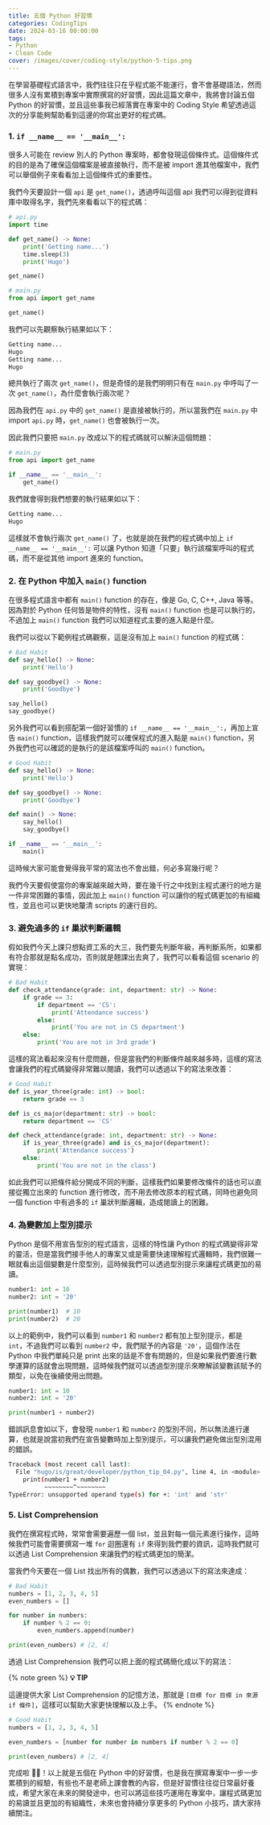 ```yaml
---
title: 五個 Python 好習慣
categories: CodingTips
date: 2024-03-16 00:00:00
tags: 
- Python
- Clean Code
cover: /images/cover/coding-style/python-5-tips.png
---
```



在學習基礎程式語言中，我們往往只在乎程式能不能運行，會不會基礎語法，然而很多人沒有累積到專案中實際撰寫的好習慣，因此這篇文章中，我將會討論五個 Python 的好習慣，並且這些事我已經落實在專案中的 Coding Style 希望透過這次的分享能夠幫助看到這邊的你寫出更好的程式碼。

### 1. `if __name__ == '__main__':`

很多人可能在 review 別人的 Python 專案時，都會發現這個條件式。這個條件式的目的是為了確保這個檔案是被直接執行，而不是被 import 進其他檔案中，我們可以舉個例子來看看加上這個條件式的重要性。

我們今天要設計一個 `api` 是 `get_name()`，透過呼叫這個 api 我們可以得到從資料庫中取得名字，我們先來看看以下的程式碼：

```python
# api.py
import time

def get_name() -> None:
    print('Getting name...')
    time.sleep(3)
    print('Hugo')

get_name()
```

```python
# main.py
from api import get_name

get_name()
```

我們可以先觀察執行結果如以下：

```bash
Getting name...
Hugo
Getting name...
Hugo
```

總共執行了兩次 `get_name()`，但是奇怪的是我們明明只有在 `main.py` 中呼叫了一次 `get_name()`，為什麼會執行兩次呢？

因為我們在 `api.py` 中的 `get_name()` 是直接被執行的，所以當我們在 `main.py` 中 import `api.py` 時，`get_name()` 也會被執行一次。

因此我們只要把 `main.py` 改成以下的程式碼就可以解決這個問題：

```python
# main.py
from api import get_name

if __name__ == '__main__':
    get_name()
```

我們就會得到我們想要的執行結果如以下：

```bash
Getting name...
Hugo
```

這樣就不會執行兩次 `get_name()` 了，也就是說在我們的程式碼中加上 `if __name__ == '__main__':` 可以讓 Python 知道「只要」執行該檔案呼叫的程式碼，而不是從其他 import 進來的 function。

### 2. 在 Python 中加入 `main()` function

在很多程式語言中都有 `main()` function 的存在，像是 Go, C, C++, Java 等等。因為對於 Python 任何皆是物件的特性，沒有 `main()` function 也是可以執行的，不過加上 `main()` function 我們可以知道程式主要的進入點是什麼。

我們可以從以下範例程式碼觀察，這是沒有加上 `main()` function 的程式碼：

```python
# Bad Habit
def say_hello() -> None:
    print('Hello')

def say_goodbye() -> None:
    print('Goodbye')

say_hello()
say_goodbye()
```

另外我們可以看到搭配第一個好習慣的 `if __name__ == '__main__':`，再加上宣告 `main()` function，這樣我們就可以確保程式的進入點是 `main()` function，另外我們也可以確認的是執行的是該檔案呼叫的 `main()` function。

```python
# Good Habit
def say_hello() -> None:
    print('Hello')

def say_goodbye() -> None:
    print('Goodbye')

def main() -> None:
    say_hello()
    say_goodbye()

if __name__ == '__main__':
    main()
```

這時候大家可能會覺得我平常的寫法也不會出錯，何必多寫幾行呢？

我們今天要假使當你的專案越來越大時，要在幾千行之中找到主程式運行的地方是一件非常困難的事情，因此加上 `main()` function 可以讓你的程式碼更加的有組織性，並且也可以更快地釐清 scripts 的運行目的。

### 3. 避免過多的 `if` 巢狀判斷邏輯

假如我們今天上課只想點資工系的大三，我們要先判斷年級，再判斷系所，如果都有符合那就是點名成功，否則就是翹課出去爽了，我們可以看看這個 scenario 的實現：

```python
# Bad Habit
def check_attendance(grade: int, department: str) -> None:
    if grade == 3:
        if department == 'CS':
            print('Attendance success')
        else:
            print('You are not in CS department')
    else:
        print('You are not in 3rd grade')
```

這樣的寫法看起來沒有什麼問題，但是當我們的判斷條件越來越多時，這樣的寫法會讓我們的程式碼變得非常難以閱讀，我們可以透過以下的寫法來改善：

```python
# Good Habit
def is_year_three(grade: int) -> bool:
    return grade == 3

def is_cs_major(department: str) -> bool:
    return department == 'CS'

def check_attendance(grade: int, department: str) -> None:
    if is_year_three(grade) and is_cs_major(department):
        print('Attendance success')
    else:
        print('You are not in the class')
```

如此我們可以把條件給分開成不同的判斷，這樣我們如果要修改條件的話也可以直接從獨立出來的 function 進行修改，而不用去修改原本的程式碼，同時也避免同一個 function 中有過多的 `if` 巢狀判斷邏輯，造成閱讀上的困難。


### 4. 為變數加上型別提示

Python 是個不用宣告型別的程式語言，這樣的特性讓 Python 的程式碼變得非常的靈活，但是當我們接手他人的專案又或是需要快速理解程式邏輯時，我們很難一眼就看出這個變數是什麼型別，這時候我們可以透過型別提示來讓程式碼更加的易讀。

```python
number1: int = 10
number2: int = '20'

print(number1)  # 10
print(number2)  # 20
```

以上的範例中，我們可以看到 `number1` 和 `number2` 都有加上型別提示，都是 `int`，不過我們可以看到 `number2` 中，我們賦予的內容是 `'20'`，這個作法在 Python 中我們單純只是 print 出來的話是不會有問題的，但是如果我們要進行數學運算的話就會出現問題，這時候我們就可以透過型別提示來瞭解該變數該賦予的類型，以免在後續使用出問題。

```python
number1: int = 10
number2: int = '20'

print(number1 + number2)
```

錯誤訊息會如以下，會發現 `number1` 和 `number2` 的型別不同，所以無法進行運算，也就是說當初我們在宣告變數時加上型別提示，可以讓我們避免做出型別混用的錯誤。

```bash
Traceback (most recent call last):
  File "hugo/is/great/developer/python_tip_04.py", line 4, in <module>
    print(number1 + number2)
          ~~~~~~~~^~~~~~~~~
TypeError: unsupported operand type(s) for +: 'int' and 'str'
```

### 5. List Comprehension

我們在撰寫程式時，常常會需要遍歷一個 list，並且對每一個元素進行操作，這時候我們可能會需要撰寫一堆 `for` 迴圈還有 `if` 來得到我們要的資訊，這時我們就可以透過 List Comprehension 來讓我們的程式碼更加的簡潔。

當我們今天要在一個 List 找出所有的偶數，我們可以透過以下的寫法來達成：

```python
# Bad Habit
numbers = [1, 2, 3, 4, 5]
even_numbers = []

for number in numbers:
    if number % 2 == 0:
        even_numbers.append(number)

print(even_numbers) # [2, 4]
```

透過 List Comprehension 我們可以把上面的程式碼簡化成以下的寫法：

{% note green %}
**💡 TIP**

這邊提供大家 List Comprehension 的記憶方法，那就是 `[目標 for 目標 in 來源 if 條件]`，這樣可以幫助大家更快理解以及上手。
{% endnote %}

```python
# Good Habit
numbers = [1, 2, 3, 4, 5]

even_numbers = [number for number in numbers if number % 2 == 0]

print(even_numbers) # [2, 4]
```

完成啦 🖐🏻！以上就是五個在 Python 中的好習慣，也是我在撰寫專案中一步一步累積到的經驗，有些也不是老師上課會教的內容，但是好習慣往往從日常最好養成，希望大家在未來的開發途中，也可以將這些技巧運用在專案中，讓程式碼更加的易讀並且更加的有組織性，未來也會持續分享更多的 Python 小技巧，請大家持續關注。
